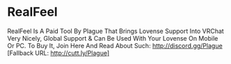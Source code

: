 # RealFeel
RealFeel Is A Paid Tool By Plague That Brings Lovense Support Into VRChat Very Nicely, Global Support &amp; Can Be Used With Your Lovense On Mobile Or PC. To Buy It, Join Here And Read About Such: http://discord.gg/Plague [Fallback URL: http://cutt.ly/Plague]
